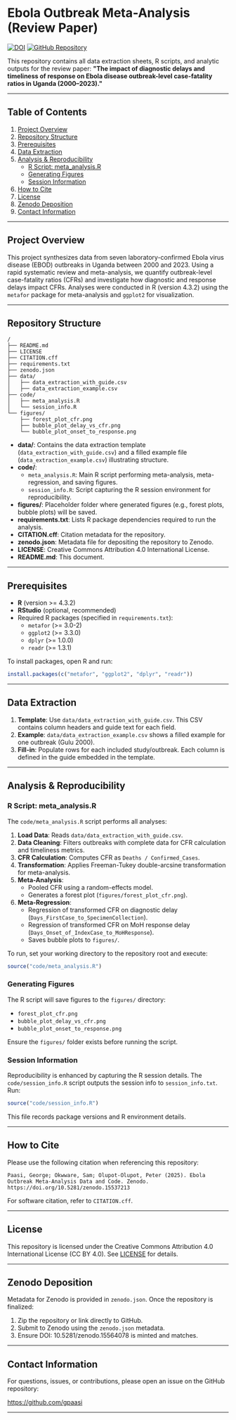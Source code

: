# Ebola Outbreak Meta-Analysis (Review Paper)

[![DOI](https://zenodo.org/badge/DOI/10.5281/zenodo.15564078.svg)](https://doi.org/10.5281/zenodo.15564078)
[![GitHub Repository](https://img.shields.io/badge/GitHub-ebola--uganda--outbreak--timeliness--cfr-blue)](https://github.com/gpaasi/ebola-uganda-outbreak-timeliness-cfr)

 
This repository contains all data extraction sheets, R scripts, and analytic outputs for the review paper:
**"The impact of diagnostic delays and timeliness of response on Ebola disease outbreak-level case-fatality ratios in Uganda (2000–2023)."**

---

## Table of Contents
1. [Project Overview](#project-overview)
2. [Repository Structure](#repository-structure)
3. [Prerequisites](#prerequisites)
4. [Data Extraction](#data-extraction)
5. [Analysis & Reproducibility](#analysis--reproducibility)
   - [R Script: meta_analysis.R](#r-script-meta_analysisr)
   - [Generating Figures](#generating-figures)
   - [Session Information](#session-information)
6. [How to Cite](#how-to-cite)
7. [License](#license)
8. [Zenodo Deposition](#zenodo-deposition)
9. [Contact Information](#contact-information)

---

## Project Overview

This project synthesizes data from seven laboratory-confirmed Ebola virus disease (EBOD) outbreaks in Uganda between 2000 and 2023. Using a rapid systematic review and meta-analysis, we quantify outbreak-level case-fatality ratios (CFRs) and investigate how diagnostic and response delays impact CFRs. Analyses were conducted in R (version 4.3.2) using the `metafor` package for meta-analysis and `ggplot2` for visualization. 

---

## Repository Structure

```
/
├── README.md
├── LICENSE
├── CITATION.cff
├── requirements.txt
├── zenodo.json
├── data/
│   ├── data_extraction_with_guide.csv
│   ├── data_extraction_example.csv
├── code/
│   ├── meta_analysis.R
│   └── session_info.R
└── figures/
    ├── forest_plot_cfr.png
    ├── bubble_plot_delay_vs_cfr.png
    └── bubble_plot_onset_to_response.png
```

- **data/**: Contains the data extraction template (`data_extraction_with_guide.csv`) and a filled example file (`data_extraction_example.csv`) illustrating structure.
- **code/**: 
  - `meta_analysis.R`: Main R script performing meta-analysis, meta-regression, and saving figures.
  - `session_info.R`: Script capturing the R session environment for reproducibility.
- **figures/**: Placeholder folder where generated figures (e.g., forest plots, bubble plots) will be saved.
- **requirements.txt**: Lists R package dependencies required to run the analysis.
- **CITATION.cff**: Citation metadata for the repository.
- **zenodo.json**: Metadata file for depositing the repository to Zenodo.
- **LICENSE**: Creative Commons Attribution 4.0 International License.
- **README.md**: This document.

---

## Prerequisites

- **R** (version >= 4.3.2)
- **RStudio** (optional, recommended)
- Required R packages (specified in `requirements.txt`):
  - `metafor` (>= 3.0-2)
  - `ggplot2` (>= 3.3.0)
  - `dplyr` (>= 1.0.0)
  - `readr` (>= 1.3.1)

To install packages, open R and run:
```r
install.packages(c("metafor", "ggplot2", "dplyr", "readr"))
```
---

## Data Extraction

1. **Template**: Use `data/data_extraction_with_guide.csv`. This CSV contains column headers and guide text for each field.
2. **Example**: `data/data_extraction_example.csv` shows a filled example for one outbreak (Gulu 2000). 
3. **Fill-in**: Populate rows for each included study/outbreak. Each column is defined in the guide embedded in the template.

---

## Analysis & Reproducibility

### R Script: meta_analysis.R
The `code/meta_analysis.R` script performs all analyses:

1. **Load Data**: Reads `data/data_extraction_with_guide.csv`.
2. **Data Cleaning**: Filters outbreaks with complete data for CFR calculation and timeliness metrics.
3. **CFR Calculation**: Computes CFR as `Deaths / Confirmed_Cases`.
4. **Transformation**: Applies Freeman-Tukey double-arcsine transformation for meta-analysis.
5. **Meta-Analysis**: 
   - Pooled CFR using a random-effects model.
   - Generates a forest plot (`figures/forest_plot_cfr.png`).
6. **Meta-Regression**:
   - Regression of transformed CFR on diagnostic delay (`Days_FirstCase_to_SpecimenCollection`).
   - Regression of transformed CFR on MoH response delay (`Days_Onset_of_IndexCase_to_MoHResponse`).
   - Saves bubble plots to `figures/`.

To run, set your working directory to the repository root and execute:
```r
source("code/meta_analysis.R")
```

### Generating Figures
The R script will save figures to the `figures/` directory:
- `forest_plot_cfr.png`
- `bubble_plot_delay_vs_cfr.png`
- `bubble_plot_onset_to_response.png`

Ensure the `figures/` folder exists before running the script.

### Session Information
Reproducibility is enhanced by capturing the R session details. The `code/session_info.R` script outputs the session info to `session_info.txt`. Run:
```r
source("code/session_info.R")
```
This file records package versions and R environment details.

---

## How to Cite

Please use the following citation when referencing this repository:

```
Paasi, George; Okwware, Sam; Olupot-Olupot, Peter (2025). Ebola Outbreak Meta-Analysis Data and Code. Zenodo. https://doi.org/10.5281/zenodo.15537213
```

For software citation, refer to `CITATION.cff`.

---

## License

This repository is licensed under the Creative Commons Attribution 4.0 International License (CC BY 4.0). See [LICENSE](LICENSE) for details.

---

## Zenodo Deposition

Metadata for Zenodo is provided in `zenodo.json`. Once the repository is finalized:
1. Zip the repository or link directly to GitHub.
2. Submit to Zenodo using the `zenodo.json` metadata.
3. Ensure DOI: 10.5281/zenodo.15564078 is minted and matches.

---

## Contact Information

For questions, issues, or contributions, please open an issue on the GitHub repository:

https://github.com/gpaasi
 
---


